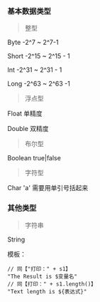### 基本数据类型

> 整型

Byte -2^7 ~ 2^7-1

Short -2^15 ~ 2^15 - 1

Int -2^31 ~ 2^31 - 1

Long -2^63 ~ 2^63 -1

> 浮点型

Float 单精度

Double 双精度

> 布尔型

Boolean true|false

> 字符型

Char          'a' 需要用单引号括起来

### 其他类型

> 字符串

String

模板：

```
// 同【"打印：" + s1】
"The Result is $变量名"
// 同【打印：" + s1.length()】
"Text length is ${表达式}"
```
